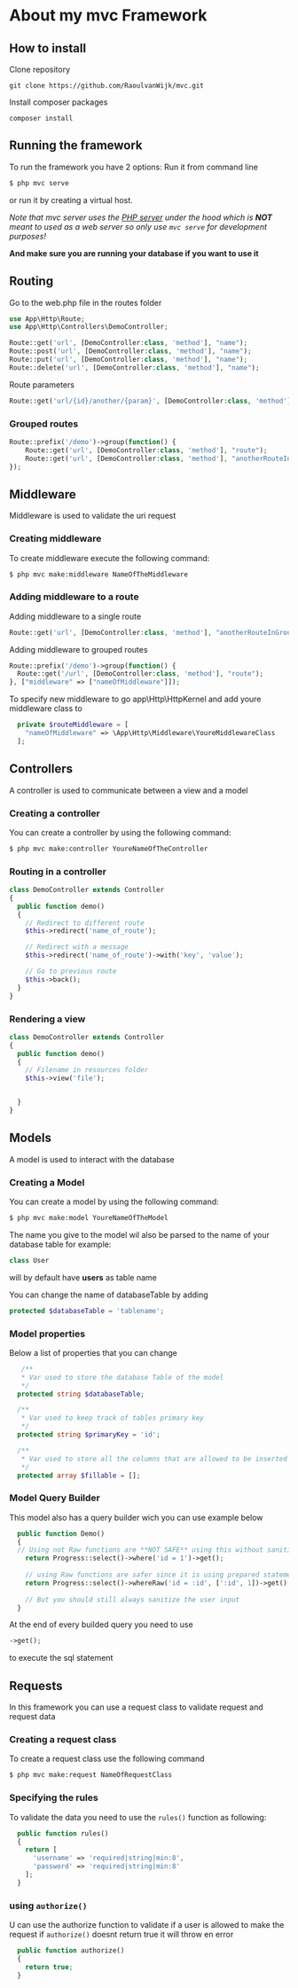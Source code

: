 # About my mvc Framework



## How to install

Clone repository

```git
git clone https://github.com/RaoulvanWijk/mvc.git
```

Install composer packages

```
composer install
```

## Running the framework
To run the framework you have 2 options:
Run it from command line
```bash
$ php mvc serve
```
or run it by creating a virtual host.

*Note that mvc server uses the [PHP server](https://www.php.net/manual/en/features.commandline.webserver.php) under the hood which is **NOT** meant to used as a web server so only use `mvc serve` for development purposes!*

**And make sure you are running your database if you want to use it**


## Routing
Go to the web.php file in the routes folder
```php
use App\Http\Route;
use App\Http\Controllers\DemoController;

Route::get('url', [DemoController:class, 'method'], "name");
Route::post('url', [DemoController:class, 'method'], "name");
Route::put('url', [DemoController:class, 'method'], "name");
Route::delete('url', [DemoController:class, 'method'], "name");
```

Route parameters
```php
Route::get('url/{id}/another/{param}', [DemoController:class, 'method'], "name");
```

### Grouped routes
```php
Route::prefix('/demo')->group(function() {
  	Route::get('url', [DemoController:class, 'method'], "route");
    Route::get('url', [DemoController:class, 'method'], "anotherRouteInGroup");
});
```


## Middleware
Middleware is used to validate the uri request

### Creating middleware
To create middleware execute the following command:
```bash 
$ php mvc make:middleware NameOfTheMiddleware
```

### Adding middleware to a route
Adding middleware to a single route
```php
Route::get('url', [DemoController:class, 'method'], "anotherRouteInGroup", middleware: "nameOfMiddleware");
```


Adding middleware to grouped routes
```php
Route::prefix('/demo')->group(function() {
  Route::get('/url', [DemoController:class, 'method'], "route");
}, ["middleware" => ["nameOfMiddleware"]]);
```



To specify new middleware to go app\Http\HttpKernel
and add youre middleware class to
```php
  private $routeMiddleware = [
    "nameOfMiddleware" => \App\Http\Middleware\YoureMiddlewareClass
  ];
```



## Controllers
A controller is used to communicate between a view and a model

### Creating a controller
You can create a controller by using the following command:
```bash
$ php mvc make:controller YoureNameOfTheController
```

### Routing in a controller

```php
class DemoController extends Controller
{
  public function demo()
  {
    // Redirect to different route
    $this->redirect('name_of_route');

    // Redirect with a message
    $this->redirect('name_of_route')->with('key', 'value');

    // Go to previous route
    $this->back();
  }
}
```

### Rendering a view
```php
class DemoController extends Controller
{
  public function demo()
  {
    // Filename in resources folder
    $this->view('file');


  }
}
```

## Models
A model is used to interact with the database

### Creating a Model
You can create a model by using the following command:
```bash
$ php mvc make:model YoureNameOfTheModel
```
The name you give to the model wil also be parsed to the name of your database table
for example: 
```php
class User
```
will by default have **users** as table name

You can change the name of databaseTable by adding
```php
protected $databaseTable = 'tablename';
```

### Model properties

Below a list of properties that you can change
```php
   /**
   * Var used to store the database Table of the model
   */
  protected string $databaseTable;

  /**
   * Var used to keep track of tables primary key
   */
  protected string $primaryKey = 'id';

  /**
   * Var used to store all the columns that are allowed to be inserted
   */
  protected array $fillable = [];
```

### Model Query Builder
This model also has a query builder wich you can use
example below

```php
  public function Demo()
  {
  // Using not Raw functions are **NOT SAFE** using this without sanitizing the user input is not recommended
    return Progress::select()->where('id = 1')->get();
    
    // using Raw functions are safer since it is using prepared statements with binding
    return Progress::select()->whereRaw('id = :id', [':id', 1])->get();
    
    // But you should still always sanitize the user input
  }
```

At the end of every builded query you need to use
```php
->get();
```
to execute the sql statement

## Requests
In this framework you can use a request class to validate request and request data

### Creating a request class
To create a request class use the following command
```bash
$ php mvc make:request NameOfRequestClass
```

### Specifying the rules
To validate the data you need to use the `rules()` function as following:

```php
  public function rules()
  {
    return [
      'username' => 'required|string|min:8',
      'password' => 'required|string|min:8'
    ];
  }
```

### using `authorize()`
U can use the authorize function to validate if a user is allowed to make the request
if `authorize()` doesnt return true it will throw en error
```php
  public function authorize()
  {
    return true;
  }
```
